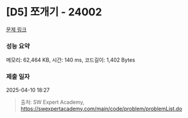# [D5] 쪼개기 - 24002 

[문제 링크](https://swexpertacademy.com/main/code/problem/problemDetail.do?contestProbId=AZVqP0x6A0nHBIOy) 

### 성능 요약

메모리: 62,464 KB, 시간: 140 ms, 코드길이: 1,402 Bytes

### 제출 일자

2025-04-10 18:27



> 출처: SW Expert Academy, https://swexpertacademy.com/main/code/problem/problemList.do